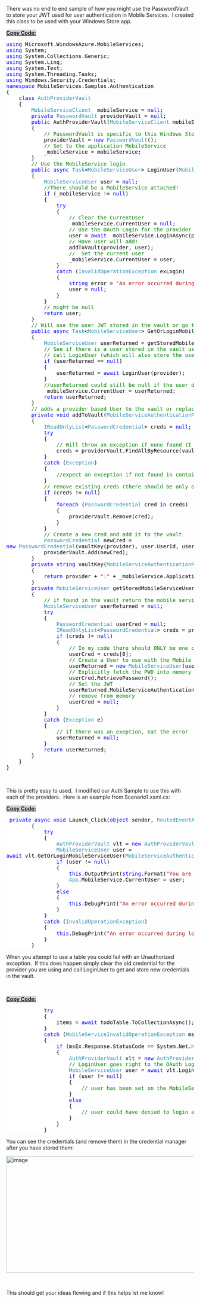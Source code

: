 There was no end to end sample of how you might use the PasswordVault to store your JWT used for user authentication in Mobile Services.&#160; I created this class to be used with your Windows Store app.

**<a style="background: lightgray;" href="javascript:CopyCode('CopyCodeCodeToken1');">Copy Code:</a>** 

<pre id="CopyCodeCodeToken1" class="code"><span style="background: white; color: blue;">using </span><span style="background: white; color: black;">Microsoft.WindowsAzure.MobileServices;
</span><span style="background: white; color: blue;">using </span><span style="background: white; color: black;">System;
</span><span style="background: white; color: blue;">using </span><span style="background: white; color: black;">System.Collections.Generic;
</span><span style="background: white; color: blue;">using </span><span style="background: white; color: black;">System.Linq;
</span><span style="background: white; color: blue;">using </span><span style="background: white; color: black;">System.Text;
</span><span style="background: white; color: blue;">using </span><span style="background: white; color: black;">System.Threading.Tasks;
</span><span style="background: white; color: blue;">using </span><span style="background: white; color: black;">Windows.Security.Credentials;
</span><span style="background: white; color: blue;">namespace </span><span style="background: white; color: black;">MobileServices.Samples.Authentication
{
    </span><span style="background: white; color: blue;">class </span><span style="background: white; color: rgb(43, 145, 175);">AuthProviderVault
    </span><span style="background: white; color: black;">{
        </span><span style="background: white; color: rgb(43, 145, 175);">MobileServiceClient </span><span style="background: white; color: black;">_mobileService = </span><span style="background: white; color: blue;">null</span><span style="background: white; color: black;">;
        </span><span style="background: white; color: blue;">private </span><span style="background: white; color: rgb(43, 145, 175);">PasswordVault </span><span style="background: white; color: black;">providerVault = </span><span style="background: white; color: blue;">null</span><span style="background: white; color: black;">;
        </span><span style="background: white; color: blue;">public </span><span style="background: white; color: black;">AuthProviderVault(</span><span style="background: white; color: rgb(43, 145, 175);">MobileServiceClient </span><span style="background: white; color: black;">mobileService)
        {
            </span><span style="background: white; color: green;">// PasswordVault is specific to this Windows Store app
            </span><span style="background: white; color: black;">providerVault = </span><span style="background: white; color: blue;">new </span><span style="background: white; color: rgb(43, 145, 175);">PasswordVault</span><span style="background: white; color: black;">();
            </span><span style="background: white; color: green;">// Set to the application MobileService
            </span><span style="background: white; color: black;">_mobileService = mobileService;
        }
        </span><span style="background: white; color: green;">// Use the MobileService login
        </span><span style="background: white; color: blue;">public async </span><span style="background: white; color: rgb(43, 145, 175);">Task</span><span style="background: white; color: black;">&lt;</span><span style="background: white; color: rgb(43, 145, 175);">MobileServiceUser</span><span style="background: white; color: black;">&gt; LoginUser(</span><span style="background: white; color: rgb(43, 145, 175);">MobileServiceAuthenticationProvider </span><span style="background: white; color: black;">provider)
        {
            </span><span style="background: white; color: rgb(43, 145, 175);">MobileServiceUser </span><span style="background: white; color: black;">user = </span><span style="background: white; color: blue;">null</span><span style="background: white; color: black;">;
            </span><span style="background: white; color: green;">//There should be a MobileService attached!
            </span><span style="background: white; color: blue;">if </span><span style="background: white; color: black;">(_mobileService != </span><span style="background: white; color: blue;">null</span><span style="background: white; color: black;">)
            {
                </span><span style="background: white; color: blue;">try
                </span><span style="background: white; color: black;">{
                    </span><span style="background: white; color: green;">// Clear the CurrentUser
                    </span><span style="background: white; color: black;">_mobileService.CurrentUser = </span><span style="background: white; color: blue;">null</span><span style="background: white; color: black;">;
                    </span><span style="background: white; color: green;">// Use the OAuth Login for the provider
                    </span><span style="background: white; color: black;">user = </span><span style="background: white; color: blue;">await </span><span style="background: white; color: black;">_mobileService.LoginAsync(provider);
                    </span><span style="background: white; color: green;">// Have user will add!
                    </span><span style="background: white; color: black;">addToVault(provider, user);
                    </span><span style="background: white; color: green;">//  Set the current user
                    </span><span style="background: white; color: black;">_mobileService.CurrentUser = user;
                }
                </span><span style="background: white; color: blue;">catch </span><span style="background: white; color: black;">(</span><span style="background: white; color: rgb(43, 145, 175);">InvalidOperationException </span><span style="background: white; color: black;">exLogin)
                {
                    </span><span style="background: white; color: blue;">string </span><span style="background: white; color: black;">error = </span><span style="background: white; color: rgb(163, 21, 21);">"An error occurred during login. Login Required. Message: " </span><span style="background: white; color: black;">+ exLogin.Message;
                    user = </span><span style="background: white; color: blue;">null</span><span style="background: white; color: black;">;
                }
            }
            </span><span style="background: white; color: green;">// might be null
            </span><span style="background: white; color: blue;">return </span><span style="background: white; color: black;">user;
        }
        </span><span style="background: white; color: green;">// Will use the user JWT stored in the vault or go to LoginUser
        </span><span style="background: white; color: blue;">public async </span><span style="background: white; color: rgb(43, 145, 175);">Task</span><span style="background: white; color: black;">&lt;</span><span style="background: white; color: rgb(43, 145, 175);">MobileServiceUser</span><span style="background: white; color: black;">&gt; GetOrLoginMobileServiceUser(</span><span style="background: white; color: rgb(43, 145, 175);">MobileServiceAuthenticationProvider </span><span style="background: white; color: black;">provider)
        {
            </span><span style="background: white; color: rgb(43, 145, 175);">MobileServiceUser </span><span style="background: white; color: black;">userReturned = getStoredMobileServiceUser(provider);
            </span><span style="background: white; color: green;">// See if there is a user stored in the vault use it otherwise<br />            // call LoginUser (which will also store the user in the vault)
            </span><span style="background: white; color: blue;">if </span><span style="background: white; color: black;">(userReturned == </span><span style="background: white; color: blue;">null</span><span style="background: white; color: black;">)
            {
                userReturned = </span><span style="background: white; color: blue;">await </span><span style="background: white; color: black;">LoginUser(provider);
            }
            </span><span style="background: white; color: green;">//userReturned could still be null if the user does not login
            </span><span style="background: white; color: black;">_mobileService.CurrentUser = userReturned;
            </span><span style="background: white; color: blue;">return </span><span style="background: white; color: black;">userReturned;
        }
        </span><span style="background: white; color: green;">// adds a provider based User to the vault or replaces and existing one
        </span><span style="background: white; color: blue;">private void </span><span style="background: white; color: black;">addToVault(</span><span style="background: white; color: rgb(43, 145, 175);">MobileServiceAuthenticationProvider </span><span style="background: white; color: black;">provider, </span><span style="background: white; color: rgb(43, 145, 175);">MobileServiceUser </span><span style="background: white; color: black;">user)
        {
            </span><span style="background: white; color: rgb(43, 145, 175);">IReadOnlyList</span><span style="background: white; color: black;">&lt;</span><span style="background: white; color: rgb(43, 145, 175);">PasswordCredential</span><span style="background: white; color: black;">&gt; creds = </span><span style="background: white; color: blue;">null</span><span style="background: white; color: black;">;
            </span><span style="background: white; color: blue;">try
            </span><span style="background: white; color: black;">{
                </span><span style="background: white; color: green;">// Will throw an exception if none found (I hate that design)
                </span><span style="background: white; color: black;">creds = providerVault.FindAllByResource(vaultKey(provider));
            }
            </span><span style="background: white; color: blue;">catch </span><span style="background: white; color: black;">(</span><span style="background: white; color: rgb(43, 145, 175);">Exception</span><span style="background: white; color: black;">)
            {
                </span><span style="background: white; color: green;">//expect an exception if not found in container
            </span><span style="background: white; color: black;">}
            </span><span style="background: white; color: green;">// remove existing creds (there should be only one if this is the only access to the App PasswordVault
            </span><span style="background: white; color: blue;">if </span><span style="background: white; color: black;">(creds != </span><span style="background: white; color: blue;">null</span><span style="background: white; color: black;">)
            {
                </span><span style="background: white; color: blue;">foreach </span><span style="background: white; color: black;">(</span><span style="background: white; color: rgb(43, 145, 175);">PasswordCredential </span><span style="background: white; color: black;">cred </span><span style="background: white; color: blue;">in </span><span style="background: white; color: black;">creds)
                {
                    providerVault.Remove(cred);
                }
            }
            </span><span style="background: white; color: green;">// Create a new cred and add it to the vault
            </span><span style="background: white; color: rgb(43, 145, 175);">PasswordCredential </span><span style="background: white; color: black;">newCred = <br /></span><span style="background: white; color: blue;">new </span><span style="background: white; color: rgb(43, 145, 175);">PasswordCredential</span><span style="background: white; color: black;">(vaultKey(provider), user.UserId, user.MobileServiceAuthenticationToken);
            providerVault.Add(newCred);
        }
        </span><span style="background: white; color: blue;">private string </span><span style="background: white; color: black;">vaultKey(</span><span style="background: white; color: rgb(43, 145, 175);">MobileServiceAuthenticationProvider </span><span style="background: white; color: black;">provider)
        {
            </span><span style="background: white; color: blue;">return </span><span style="background: white; color: black;">provider + </span><span style="background: white; color: rgb(163, 21, 21);">":" </span><span style="background: white; color: black;">+ _mobileService.ApplicationUri.DnsSafeHost;
        }
        </span><span style="background: white; color: blue;">private </span><span style="background: white; color: rgb(43, 145, 175);">MobileServiceUser </span><span style="background: white; color: black;">getStoredMobileServiceUser(</span><span style="background: white; color: rgb(43, 145, 175);">MobileServiceAuthenticationProvider </span><span style="background: white; color: black;">provider)
        {
            </span><span style="background: white; color: green;">// if found in the vault return the mobile service user with info
            </span><span style="background: white; color: rgb(43, 145, 175);">MobileServiceUser </span><span style="background: white; color: black;">userReturned = </span><span style="background: white; color: blue;">null</span><span style="background: white; color: black;">;
            </span><span style="background: white; color: blue;">try
            </span><span style="background: white; color: black;">{
                </span><span style="background: white; color: rgb(43, 145, 175);">PasswordCredential </span><span style="background: white; color: black;">userCred = </span><span style="background: white; color: blue;">null</span><span style="background: white; color: black;">;
                </span><span style="background: white; color: rgb(43, 145, 175);">IReadOnlyList</span><span style="background: white; color: black;">&lt;</span><span style="background: white; color: rgb(43, 145, 175);">PasswordCredential</span><span style="background: white; color: black;">&gt; creds = providerVault.FindAllByResource(vaultKey(provider));
                </span><span style="background: white; color: blue;">if </span><span style="background: white; color: black;">(creds != </span><span style="background: white; color: blue;">null</span><span style="background: white; color: black;">)
                {
                    </span><span style="background: white; color: green;">// In my code there should ONLY be one cred per provider so problably should check that.
                    </span><span style="background: white; color: black;">userCred = creds[0];
                    </span><span style="background: white; color: green;">// Create a User to use with the Mobile Service (instead of doing the login sequence)
                    </span><span style="background: white; color: black;">userReturned = </span><span style="background: white; color: blue;">new </span><span style="background: white; color: rgb(43, 145, 175);">MobileServiceUser</span><span style="background: white; color: black;">(userCred.UserName);
                    </span><span style="background: white; color: green;">// Explicitly fetch the PWD into memory
                    </span><span style="background: white; color: black;">userCred.RetrievePassword();
                    </span><span style="background: white; color: green;">// Set the JWT
                    </span><span style="background: white; color: black;">userReturned.MobileServiceAuthenticationToken = userCred.Password;
                    </span><span style="background: white; color: green;">// remove from memory
                    </span><span style="background: white; color: black;">userCred = </span><span style="background: white; color: blue;">null</span><span style="background: white; color: black;">;
                }
            }
            </span><span style="background: white; color: blue;">catch </span><span style="background: white; color: black;">(</span><span style="background: white; color: rgb(43, 145, 175);">Exception </span><span style="background: white; color: black;">e)
            {
                </span><span style="background: white; color: green;">// if there was an exeption, eat the error
                </span><span style="background: white; color: black;">userReturned = </span><span style="background: white; color: blue;">null</span><span style="background: white; color: black;">;
            }
            </span><span style="background: white; color: blue;">return </span><span style="background: white; color: black;">userReturned;
        }
    }
}
</span></pre>

&#160;

This is pretty easy to used.&#160; I modified our Auth Sample to use this with each of the providers.&#160; Here is an example from Scenario1.xaml.cx:

**<a style="background: lightgray;" href="javascript:CopyCode('CopyCodeCodeToken2');">Copy Code:</a>** 

<pre id="CopyCodeCodeToken2" class="code"><span style="background: white; color: black;"> </span><span style="background: white; color: blue;">private async void </span><span style="background: white; color: black;">Launch_Click(</span><span style="background: white; color: blue;">object </span><span style="background: white; color: black;">sender, </span><span style="background: white; color: rgb(43, 145, 175);">RoutedEventArgs </span><span style="background: white; color: black;">e)
        {
            </span><span style="background: white; color: blue;">try
            </span><span style="background: white; color: black;">{
                </span><span style="background: white; color: rgb(43, 145, 175);">AuthProviderVault </span><span style="background: white; color: black;">vlt = </span><span style="background: white; color: blue;">new </span><span style="background: white; color: rgb(43, 145, 175);">AuthProviderVault</span><span style="background: white; color: black;">(</span><span style="background: white; color: rgb(43, 145, 175);">App</span><span style="background: white; color: black;">.MobileService);
                </span><span style="background: white; color: rgb(43, 145, 175);">MobileServiceUser </span><span style="background: white; color: black;">user = <br /></span><span style="background: white; color: blue;">await </span><span style="background: white; color: black;">vlt.GetOrLoginMobileServiceUser(</span><span style="background: white; color: rgb(43, 145, 175);">MobileServiceAuthenticationProvider</span><span style="background: white; color: black;">.Facebook);
                </span><span style="background: white; color: blue;">if </span><span style="background: white; color: black;">(user != </span><span style="background: white; color: blue;">null</span><span style="background: white; color: black;">)
                {
                    </span><span style="background: white; color: blue;">this</span><span style="background: white; color: black;">.OutputPrint(</span><span style="background: white; color: blue;">string</span><span style="background: white; color: black;">.Format(</span><span style="background: white; color: rgb(163, 21, 21);">"You are now logged in - {0}"</span><span style="background: white; color: black;">, user.UserId));
                    </span><span style="background: white; color: rgb(43, 145, 175);">App</span><span style="background: white; color: black;">.MobileService.CurrentUser = user;
                }
                </span><span style="background: white; color: blue;">else
                </span><span style="background: white; color: black;">{
                    </span><span style="background: white; color: blue;">this</span><span style="background: white; color: black;">.DebugPrint(</span><span style="background: white; color: rgb(163, 21, 21);">"An error occurred during login. Login Required."</span><span style="background: white; color: black;">);
                }
            }
            </span><span style="background: white; color: blue;">catch </span><span style="background: white; color: black;">(</span><span style="background: white; color: rgb(43, 145, 175);">InvalidOperationException</span><span style="background: white; color: black;">)
            {
                </span><span style="background: white; color: blue;">this</span><span style="background: white; color: black;">.DebugPrint(</span><span style="background: white; color: rgb(163, 21, 21);">"An error occurred during login. Login Required."</span><span style="background: white; color: black;">);
            }
        }</span></pre>

When you attempt to use a table you could fail with an Unauthorized exception.&#160; If this does happen simply clear the old credential for the provider you are using and call LoginUser to get and store new credentials in the vault.

&#160;

**<a style="background: lightgray;" href="javascript:CopyCode('CopyCodeCodeToken3');">Copy Code:</a>** 

<pre id="CopyCodeCodeToken3" class="code"><span style="background: white; color: black;">            </span><span style="background: white; color: blue;">try
            </span><span style="background: white; color: black;">{
                items = </span><span style="background: white; color: blue;">await </span><span style="background: white; color: black;">todoTable.ToCollectionAsync();
            }
            </span><span style="background: white; color: blue;">catch </span><span style="background: white; color: black;">(</span><span style="background: white; color: rgb(43, 145, 175);">MobileServiceInvalidOperationException </span><span style="background: white; color: black;">msEx)
            {
                </span><span style="background: white; color: blue;">if </span><span style="background: white; color: black;">(msEx.Response.StatusCode == System.Net.</span><span style="background: white; color: rgb(43, 145, 175);">HttpStatusCode</span><span style="background: white; color: black;">.Unauthorized)
                {
                    </span><span style="background: white; color: rgb(43, 145, 175);">AuthProviderVault </span><span style="background: white; color: black;">vlt = </span><span style="background: white; color: blue;">new </span><span style="background: white; color: rgb(43, 145, 175);">AuthProviderVault</span><span style="background: white; color: black;">(</span><span style="background: white; color: rgb(43, 145, 175);">App</span><span style="background: white; color: black;">.MobileService);
                    </span><span style="background: white; color: green;">// LoginUser goes right to the OAuth Login and then stores the user info in the vault
                    </span><span style="background: white; color: rgb(43, 145, 175);">MobileServiceUser </span><span style="background: white; color: black;">user = </span><span style="background: white; color: blue;">await </span><span style="background: white; color: black;">vlt.LoginUser(</span><span style="background: white; color: rgb(43, 145, 175);">MobileServiceAuthenticationProvider</span><span style="background: white; color: black;">.Facebook);
                    </span><span style="background: white; color: blue;">if </span><span style="background: white; color: black;">(user != </span><span style="background: white; color: blue;">null</span><span style="background: white; color: black;">)
                    {
                        </span><span style="background: white; color: green;">// user has been set on the MobileService so retry the query up to x times here!
                    </span><span style="background: white; color: black;">}
                    </span><span style="background: white; color: blue;">else
                    </span><span style="background: white; color: black;">{
                        </span><span style="background: white; color: green;">// user could have denied to login and hit the back button
                    </span><span style="background: white; color: black;">}
                }
            }
</span></pre>

You can see the credentials (and remove them) in the credential manager after you have stored them:

<a href="/assets/images/MSDNBlogsFS/prod.evol.blogs.msdn.com/CommunityServer.Blogs.Components.WeblogFiles/00/00/00/83/94/metablogapi/5516.image_3290A012.png" original-url="http://blogs.msdn.com/cfs-file.ashx/__key/communityserver-blogs-components-weblogfiles/00-00-00-83-94-metablogapi/5516.image_5F00_3290A012.png"><img loading="lazy" title="image" style="display: inline; background-image: none;" border="0" alt="image" src="/assets/images/MSDNBlogsFS/prod.evol.blogs.msdn.com/CommunityServer.Blogs.Components.WeblogFiles/00/00/00/83/94/metablogapi/7510.image_thumb_0673A321.png" original-url="http://blogs.msdn.com/cfs-file.ashx/__key/communityserver-blogs-components-weblogfiles/00-00-00-83-94-metablogapi/7510.image_5F00_thumb_5F00_0673A321.png" width="582" height="312" /></a>

&#160;

This should get your ideas flowing and if this helps let me know!
